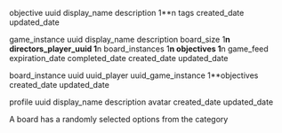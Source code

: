 objective
  uuid
  display_name
  description
  1**n tags
  created_date
  updated_date

game_instance
  uuid
  display_name
  description
  board_size
  1**n directors_player_uuid
  1**n board_instances
  1**n objectives
  1**n game_feed
  expiration_date
  completed_date
  created_date
  updated_date
  
board_instance
  uuid
  uuid_player
  uuid_game_instance
  1**objectives
  created_date
  updated_date

profile
  uuid
  display_name
  description
  avatar
  created_date
  updated_date





A board has a randomly selected options from the category
